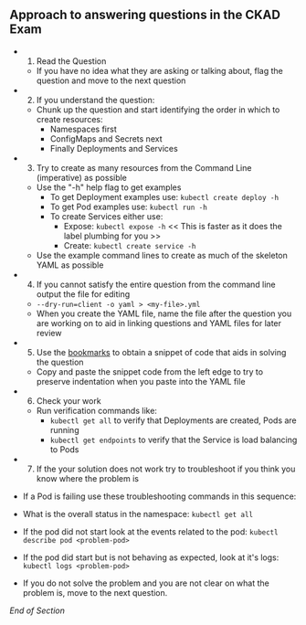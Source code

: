## Approach to answering questions in the CKAD Exam

- 1. Read the Question

  - If you have no idea what they are asking or talking about, flag the question and move to the next question

- 2. If you understand the question:

  - Chunk up the question and start identifying the order in which to create resources:
    - Namespaces first
    - ConfigMaps and Secrets next
    - Finally Deployments and Services

- 3. Try to create as many resources from the Command Line (imperative) as possible

  - Use the "-h" help flag to get examples
    - To get Deployment examples use: `kubectl create deploy -h`
    - To get Pod examples use: `kubectl run -h`
    - To create Services either use:
      - Expose: `kubectl expose -h` << This is faster as it does the label plumbing for you >>
      - Create: `kubectl create service -h`
  - Use the example command lines to create as much of the skeleton YAML as possible

- 4. If you cannot satisfy the entire question from the command line output the file for editing

  - `--dry-run=client -o yaml > <my-file>.yml`
  - When you create the YAML file, name the file after the question you are working on to aid in linking questions and YAML files for later review

- 5. Use the [bookmarks](https://github.com/jamesbuckett/ckad-bookmarks) to obtain a snippet of code that aids in solving the question

  - Copy and paste the snippet code from the left edge to try to preserve indentation when you paste into the YAML file

- 6. Check your work

  - Run verification commands like:
    - `kubectl get all` to verify that Deployments are created, Pods are running
    - `kubectl get endpoints` to verify that the Service is load balancing to Pods

- 7.  If the your solution does not work try to troubleshoot if you think you know where the problem is
- If a Pod is failing use these troubleshooting commands in this sequence:
- What is the overall status in the namespace: `kubectl get all`
- If the pod did not start look at the events related to the pod: `kubectl describe pod <problem-pod>`
- If the pod did start but is not behaving as expected, look at it's logs: `kubectl logs <problem-pod>`
- If you do not solve the problem and you are not clear on what the problem is, move to the next question.

_End of Section_
